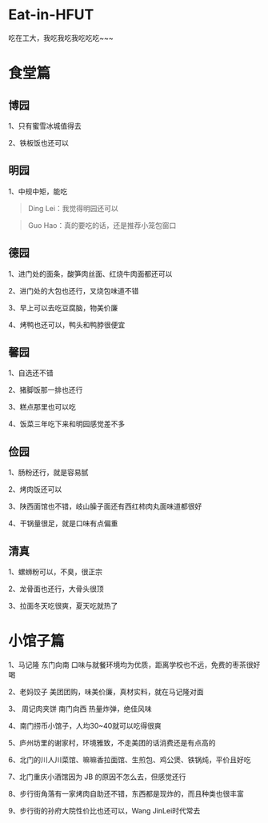 # Eat-in-HFUT
吃在工大，我吃我吃我吃吃吃~~~

<h1>食堂篇</h1>
<h2>博园</h2>  
1、只有蜜雪冰城值得去

2、铁板饭也还可以



<h2>明园</h2>
1、中规中矩，能吃  

> Ding Lei：我觉得明园还可以

> Guo Hao：真的要吃的话，还是推荐小笼包窗口



<h2>德园</h2>
1、进门处的面条，酸笋肉丝面、红烧牛肉面都还可以

2、进门处的大包也还行，叉烧包味道不错

3、早上可以去吃豆腐脑，物美价廉

4、烤鸭也还可以，鸭头和鸭脖很便宜



<h2>馨园</h2>

1、自选还不错

2、猪脚饭那一排也还行

3、糕点那里也可以吃

4、饭菜三年吃下来和明园感觉差不多



<h2>俭园</h2>

1、肠粉还行，就是容易腻

2、烤肉饭还可以

3、陕西面馆也不错，岐山臊子面还有西红柿肉丸面味道都很好

4、干锅量很足，就是口味有点偏重



<h2>清真</h2>

1、螺蛳粉可以，不臭，很正宗

2、龙骨面也还行，大骨头很顶

3、拉面冬天吃很爽，夏天吃就热了





<h1>小馆子篇</h1>  
1、马记隆  东门向南 口味与就餐环境均为优质，距离学校也不远，免费的枣茶很好喝  

2、老妈饺子    美团团购，味美价廉，真材实料，就在马记隆对面  

3、 周记肉夹饼 南门向西  热量炸弹，绝佳风味  

4、南门捞币小馆子，人均30~40就可以吃得很爽

5、庐州坊里的谢家村，环境雅致，不走美团的话消费还是有点高的

6、北门的川人川菜馆、嘛嘛香拉面馆、生煎包、鸡公煲、铁锅炖，平价且好吃

7、北门重庆小酒馆因为 JB 的原因不怎么去，但感觉还行

8、步行街角落有一家烤肉自助还不错，东西都是现炸的，而且种类也很丰富

9、步行街的孙府大院性价比也还可以，Wang JinLei时代常去


